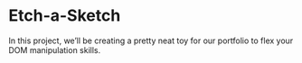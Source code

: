 # Etch-a-Sketch
In this project, we’ll be creating a pretty neat toy for our portfolio to flex your DOM manipulation skills.
